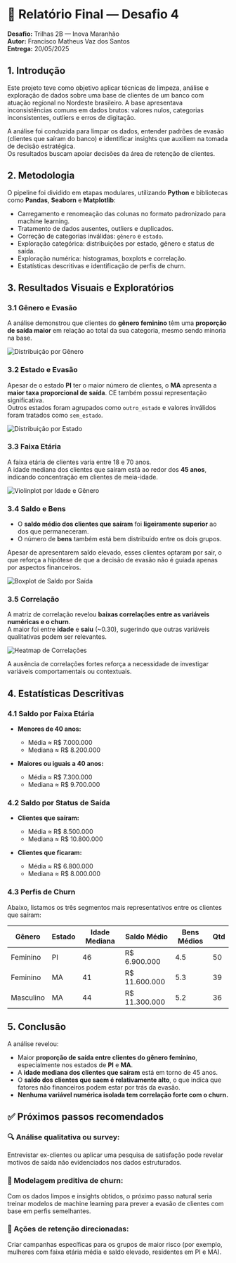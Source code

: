 # 📄 Relatório Final — Desafio 4

**Desafio:** Trilhas 2B — Inova Maranhão  
**Autor:** Francisco Matheus Vaz dos Santos  
**Entrega:** 20/05/2025  

## 1. Introdução

Este projeto teve como objetivo aplicar técnicas de limpeza, análise e exploração de dados sobre uma base de clientes de um banco com atuação regional no Nordeste brasileiro. A base apresentava inconsistências comuns em dados brutos: valores nulos, categorias inconsistentes, outliers e erros de digitação. 

A análise foi conduzida para limpar os dados, entender padrões de evasão (clientes que saíram do banco) e identificar insights que auxiliem na tomada de decisão estratégica.  
Os resultados buscam apoiar decisões da área de retenção de clientes.

## 2. Metodologia

O pipeline foi dividido em etapas modulares, utilizando **Python** e bibliotecas como **Pandas**, **Seaborn** e **Matplotlib**:

- Carregamento e renomeação das colunas no formato padronizado para machine learning.
- Tratamento de dados ausentes, outliers e duplicados.
- Correção de categorias inválidas: `gênero` e `estado`.
- Exploração categórica: distribuições por estado, gênero e status de saída.
- Exploração numérica: histogramas, boxplots e correlação.
- Estatísticas descritivas e identificação de perfis de churn.

## 3. Resultados Visuais e Exploratórios

### 3.1 Gênero e Evasão

A análise demonstrou que clientes do **gênero feminino** têm uma **proporção de saída maior** em relação ao total da sua categoria, mesmo sendo minoria na base.

![Distribuição por Gênero](../img/distribuicao_genero.png)

### 3.2 Estado e Evasão

Apesar de o estado **PI** ter o maior número de clientes, o **MA** apresenta a **maior taxa proporcional de saída**. CE também possui representação significativa.  
Outros estados foram agrupados como `outro_estado` e valores inválidos foram tratados como `sem_estado`.

![Distribuição por Estado](../img/distribuicao_estado.png)

### 3.3 Faixa Etária

A faixa etária de clientes varia entre 18 e 70 anos.  
A idade mediana dos clientes que saíram está ao redor dos **45 anos**, indicando concentração em clientes de meia-idade.

![Violinplot por Idade e Gênero](../img/violinplot_idade_genero.png)

### 3.4 Saldo e Bens

- O **saldo médio dos clientes que saíram** foi **ligeiramente superior** ao dos que permaneceram.
- O número de **bens** também está bem distribuído entre os dois grupos.

Apesar de apresentarem saldo elevado, esses clientes optaram por sair, o que reforça a hipótese de que a decisão de evasão não é guiada apenas por aspectos financeiros.

![Boxplot de Saldo por Saída](../img/boxplot_saldo_saida.png)

### 3.5 Correlação

A matriz de correlação revelou **baixas correlações entre as variáveis numéricas e o churn**.  
A maior foi entre **idade** e **saiu** (~0.30), sugerindo que outras variáveis qualitativas podem ser relevantes.

![Heatmap de Correlações](../img/heatmap_correlacoes.png)

A ausência de correlações fortes reforça a necessidade de investigar variáveis comportamentais ou contextuais.

## 4. Estatísticas Descritivas

### 4.1 Saldo por Faixa Etária

- **Menores de 40 anos:**  
  - Média ≈ R$ 7.000.000  
  - Mediana ≈ R$ 8.200.000

- **Maiores ou iguais a 40 anos:**  
  - Média ≈ R$ 7.300.000  
  - Mediana ≈ R$ 9.700.000

### 4.2 Saldo por Status de Saída

- **Clientes que saíram:**  
  - Média ≈ R$ 8.500.000  
  - Mediana ≈ R$ 10.800.000

- **Clientes que ficaram:**  
  - Média ≈ R$ 6.800.000  
  - Mediana ≈ R$ 8.000.000

### 4.3 Perfis de Churn

Abaixo, listamos os três segmentos mais representativos entre os clientes que saíram:

| Gênero    | Estado | Idade Mediana | Saldo Médio  | Bens Médios | Qtd |
|-----------|--------|----------------|---------------|--------------|------|
| Feminino  | PI     | 46             | R$ 6.900.000  | 4.5          | 50   |
| Feminino  | MA     | 41             | R$ 11.600.000 | 5.3          | 39   |
| Masculino | MA     | 44             | R$ 11.300.000 | 5.2          | 36   |

## 5. Conclusão

A análise revelou:

- Maior **proporção de saída entre clientes do gênero feminino**, especialmente nos estados de **PI** e **MA**.
- A **idade mediana dos clientes que saíram** está em torno de 45 anos.
- O **saldo dos clientes que saem é relativamente alto**, o que indica que fatores não financeiros podem estar por trás da evasão.
- **Nenhuma variável numérica isolada tem correlação forte com o churn.**

## ✅ Próximos passos recomendados

### 🔍 Análise qualitativa ou survey:
Entrevistar ex-clientes ou aplicar uma pesquisa de satisfação pode revelar motivos de saída não evidenciados nos dados estruturados.

### 🤖 Modelagem preditiva de churn:
Com os dados limpos e insights obtidos, o próximo passo natural seria treinar modelos de machine learning para prever a evasão de clientes com base em perfis semelhantes.

### 🎯 Ações de retenção direcionadas:
Criar campanhas específicas para os grupos de maior risco (por exemplo, mulheres com faixa etária média e saldo elevado, residentes em PI e MA).